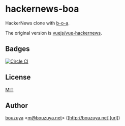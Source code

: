 # hackernews-boa

HackerNews clone with [b-o-a][bouzuya/b-o-a].

The original version is [vuejs/vue-hackernews](https://github.com/vuejs/vue-hackernews).

## Badges

[![Circle CI][circleci-badge-url]][circleci-url]

## License

[MIT](LICENSE)

## Author

[bouzuya][user] &lt;[m@bouzuya.net][email]&gt; ([http://bouzuya.net][url])

[user]: https://github.com/bouzuya
[email]: mailto:m@bouzuya.net
[url]: http://bouzuya.net
[bouzuya/b-o-a]: https://github.com/bouzuya/b-o-a
[circleci-badge-url]: https://circleci.com/gh/boajs/hackernews-boa.svg?style=svg
[circleci-url]: https://circleci.com/gh/boajs/hackernews-boa
